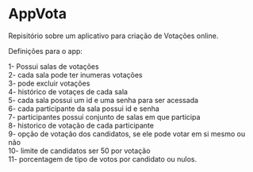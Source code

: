 # AppVota
Repisitório sobre um aplicativo para criação de Votações online.


Definições para o app:

1- Possui salas de votações                                                                                                     
2- cada sala pode ter inumeras votações                                                                                         
3- pode excluir votações                                                                                                       
4- histórico de votaçes de cada sala                                                                                           
5- cada sala possui um id e uma senha para ser acessada                                                                         
6- cada participante da sala possui id e senha                                                                                 
7- participantes possui conjunto de salas em que participa                                                                     
8- historico de votação de cada participante                                                                                   
9- opção de votação dos candidatos, se ele pode votar em si mesmo ou não                                                       
10- limite de candidatos ser 50 por votação                                                                                     
11- porcentagem de tipo de votos por candidato ou nulos.                                                                       
